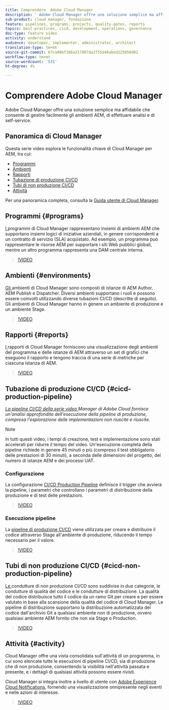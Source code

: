 ```yaml
---
title: Comprendere  Adobe Cloud Manager
description: ' Adobe Cloud Manager offre una soluzione semplice ma affidabile che consente di gestire facilmente gli ambienti AEM, di effettuare analisi e di self-service.'
sub-product: cloud manager, fondazione
feature: pipelines, programs, projects, quality-gates, reports
topics: best-practices, cicd, development, operations, governance
doc-type: feature video
activity: understand
audience: developer, implementer, administrator, architect
translation-type: tm+mt
source-git-commit: 67ca08bf386a217807da3755d46abed225050d02
workflow-type: tm+mt
source-wordcount: '531'
ht-degree: 4%

---
```



# Comprendere  Adobe Cloud Manager

 Adobe Cloud Manager offre una soluzione semplice ma affidabile che consente di gestire facilmente gli ambienti AEM, di effettuare analisi e di self-service.

## Panoramica di Cloud Manager

Questa serie video esplora le funzionalità chiave di Cloud Manager per AEM, tra cui:

* [Programmi](#programs)
* [Ambienti](#environments)
* [Rapporti](#reports)
* [Tubazione di produzione CI/CD](#cicd-production-pipeline)
* [Tubi di non produzione CI/CD](#cicd-non-production-pipeline)
* [Attività](#activity)

Per una panoramica completa, consulta la [Guida utente di Cloud Manager](https://docs.adobe.com/content/help/it-IT/experience-manager-cloud-manager/using/introduction-to-cloud-manager.html).

## Programmi {#programs}

[I ](https://docs.adobe.com/content/help/it-IT/experience-manager-cloud-manager/using/getting-started/setting-up-program.html) programmi di Cloud Manager rappresentano insiemi di ambienti AEM che supportano insiemi logici di iniziative aziendali, in genere corrispondenti a un contratto di servizio (SLA) acquistato. Ad esempio, un programma può rappresentare le risorse AEM per supportare i siti Web pubblici globali, mentre un altro programma rappresenta una DAM centrale interna.

>[!VIDEO](https://video.tv.adobe.com/v/26313/?quality=12&learn=on)

## Ambienti {#environments}

[Gli ](https://docs.adobe.com/content/help/en/experience-manager-cloud-manager/using/how-to-use/manage-your-environment.html) ambienti di Cloud Manager sono composti di istanze di AEM Author, AEM Publish e Dispatcher. Diversi ambienti supportano i ruoli e possono essere coinvolti utilizzando diverse tubazioni CI/CD (descritte di seguito). Gli ambienti di Cloud Manager hanno in genere un ambiente di produzione e un ambiente Stage.

>[!VIDEO](https://video.tv.adobe.com/v/26318/?quality=12&learn=on)

## Rapporti {#reports}

[I ](https://docs.adobe.com/content/help/en/experience-manager-cloud-manager/using/how-to-use/monitor-your-environments.html) rapporti di Cloud Manager forniscono una visualizzazione degli ambienti del programma e delle istanze di AEM attraverso un set di grafici che eseguono il rapporto e tengono traccia di una serie di metriche per ciascuna istanza di AEM.

>[!VIDEO](https://video.tv.adobe.com/v/26315/?quality=12&learn=on)

## Tubazione di produzione CI/CD {#cicd-production-pipeline}

*[La pipeline CI/CD della serie video ](./use-the-cicd-pipeline-in-cloud-manager-for-aem.md) Manager di Adobe Cloud fornisce un&#39;analisi approfondita dell&#39;esecuzione della pipeline di produzione, compresa l&#39;esplorazione delle implementazioni non riuscite e riuscite.*

>[!NOTE]
>
> In tutti questi video, i tempi di creazione, test e implementazione sono stati accelerati per ridurre il tempo del video. Un&#39;esecuzione completa della pipeline richiede in genere 45 minuti o più (compreso il test obbligatorio delle prestazioni di 30 minuti), a seconda delle dimensioni del progetto, del numero di istanze AEM e dei processi UAT.

### Configurazione

La configurazione [CI/CD Production Pipeline](https://docs.adobe.com/content/help/en/experience-manager-cloud-manager/using/how-to-use/configuring-pipeline.html) definisce il trigger che avvierà la pipeline, i parametri che controllano i parametri di distribuzione della produzione e di test delle prestazioni.

>[!VIDEO](https://video.tv.adobe.com/v/26314/?quality=12&learn=on)

### Esecuzione pipeline

La [pipeline di produzione CI/CD](https://docs.adobe.com/content/help/en/experience-manager-cloud-manager/using/how-to-use/deploying-code.html) viene utilizzata per creare e distribuire il codice attraverso Stage all&#39;ambiente di produzione, riducendo il tempo necessario per il valore.

>[!VIDEO](https://video.tv.adobe.com/v/26317/?quality=12&learn=on)

## Tubi di non produzione CI/CD {#cicd-non-production-pipeline}

[Le ](https://docs.adobe.com/content/help/en/experience-manager-cloud-manager/using/how-to-use/configuring-pipeline.html#non-production--code-quality-only-pipelines) condutture di non produzione CI/CD sono suddivise in due categorie, le condutture di qualità del codice e le condutture di distribuzione. La qualità del codice distribuisce tutto il codice da un ramo Git per creare e per essere valutato in base alla scansione della qualità del codice di Cloud Manager. Le pipeline di distribuzione supportano la distribuzione automatizzata del codice dall&#39;archivio Git a qualsiasi ambiente non di produzione, ovvero qualsiasi ambiente AEM fornito che non sia Stage o Production.

>[!VIDEO](https://video.tv.adobe.com/v/26316/?quality=12&learn=on)

## Attività {#activity}

Cloud Manager offre una vista consolidata sull&#39;attività di un programma, in cui sono elencate tutte le esecuzioni di pipeline CI/CD, sia di produzione che di non produzione, consentendo la visibilità nell&#39;attività passata e presente, e i dettagli di qualsiasi attività possono essere rivisti.

Cloud Manager si integra inoltre a livello di utente con [Adobe Experience Cloud Notifications](https://docs.adobe.com/content/help/en/experience-manager-cloud-manager/using/how-to-use/notifications.html), fornendo una visualizzazione onnipresente negli eventi e nelle azioni di interesse.

>[!VIDEO](https://video.tv.adobe.com/v/26319/?quality=12&learn=on)
